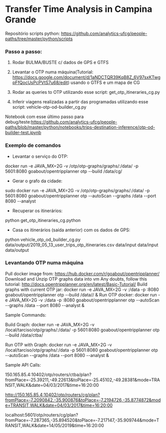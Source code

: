 # Transfer Time Analysis in Campina Grande

Repositório scripts python: https://github.com/analytics-ufcg/people-paths/tree/master/python/scripts

### Passo a passo:

1) Rodar BULMA/BUSTE c/ dados de GPS e GTFS

2) Levantar o OTP numa máquina(Tutorial: https://docs.google.com/document/d/1aNDCTQR39KqB8Z_6V97sxKTwgpFfQocUsPcPVtS7u68/edit) usando o GTFS e um mapa de CG

3) Rodar as queries to OTP utilizando esse script: get_otp_itineraries_cg.py

4) Inferir viagens realizadas a partir das programadas utilizando esse script: vehicle-otp-od-builder_cg.py

Notebook com esse último passo para debug/teste:https://github.com/analytics-ufcg/people-paths/blob/master/python/notebooks/trips-destination-inference/otp-od-builder-test.ipynb

### Exemplo de comandos

- Levantar o serviço do OTP: 

docker run -e JAVA_MX=2G -v <path>/otp/otp-graphs/graphs/:/data/ -p 5601:8080 goabout/opentripplanner otp --build /data/cg/

- Gerar o grafo da cidade: 

sudo docker run -e JAVA_MX=2G -v <path>/otp/otp-graphs/graphs/:/data/ -p 5601:8080 goabout/opentripplanner otp --autoScan --graphs /data --port 8080 --analyst

- Recuperar os itinerários:

python get_otp_itineraries_cg.python 

- Casa os itinerários (saída anterior) com os dados de GPS:

python vehicle_otp_od_builder_cg.py data/output/2019_05_13_user_trips_otp_itineraries.csv data/input data/input data/output


### Levantando OTP numa máquina

Pull docker image from: https://hub.docker.com/r/goabout/opentripplanner/
Download and Unzip OTP graphs data into vm 
Any doubts, follow this tutorial: http://docs.opentripplanner.org/en/latest/Basic-Tutorial/
Build graphs with current OTP jar:
docker run -e JAVA_MX=2G -v <OTP-graphs-folderpath>:/data -p <OTP-chosen-PORT>:8080 goabout/opentripplanner otp --build /data/<city-data-folder>/ &
Run OTP docker:
docker run -e JAVA_MX=2G -v <OTP-graphs-folderpath>:/data -p <OTP-chosen-PORT>:8080 goabout/opentripplanner otp --autoScan --graphs /data --port 8080 --analyst &

Sample Commands:

Build Graph:
docker run -e JAVA_MX=2G -v /local/tarciso/otp/graphs/:/data/ -p 5601:8080 goabout/opentripplanner otp --build /data/ctba/

Run OTP with Graph:
docker run -e JAVA_MX=2G -v /local/tarciso/otp/graphs/:/data -p 5601:8080 goabout/opentripplanner otp --autoScan --graphs /data --port 8080 --analyst &

Sample API Calls:

150.165.85.4:10402/otp/routers/ctba/plan?fromPlace=-25.39211,-49.22613&toPlace=-25.45102,-49.28381&mode=TRANSIT,WALK&date=04/03/2017&time=16:20:00

http://150.165.85.4:10402/otp/routers/cg/plan?fromPlace=-7.2090842,-35.900876&toPlace=-7.2194726,-35.8774872&mode=TRANSIT,WALK&date=04/03/2017&time=16:20:00

localhost:5601/otp/routers/cg/plan?fromPlace=-7.287365,-35.894520&toPlace=-7.217147,-35.909744&mode=TRANSIT,WALK&date=14/05/2019&time=16:20:00

